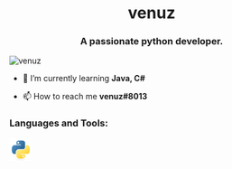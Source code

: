 <h1 align="center">venuz</h1>
<h3 align="center">A passionate python developer.</h3>



   ![venuz](https://user-images.githubusercontent.com/110145347/220710970-c91d6dd1-6ad2-433c-920b-dd94b99a84eb.gif)



- 🌱 I’m currently learning **Java, C#**

- 📫 How to reach me **venuz#8013**


<p align="center">
</p>

<h3 align="left">Languages and Tools:</h3>
<p align="left"> <a href="https://www.python.org" target="_blank" rel="noreferrer"> <img src="https://raw.githubusercontent.com/devicons/devicon/master/icons/python/python-original.svg" alt="python" width="40" height="40"/> </a> </p>

